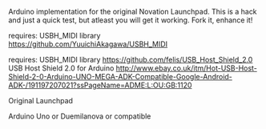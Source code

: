 Arduino implementation for the original Novation Launchpad. This is a hack and just a quick test, but atleast you will get it working. Fork it, enhance it!

requires: USBH_MIDI library https://github.com/YuuichiAkagawa/USBH_MIDI

requires: USBH_MIDI library https://github.com/felis/USB_Host_Shield_2.0
USB Host Shield 2.0 for Arduino http://www.ebay.co.uk/itm/Hot-USB-Host-Shield-2-0-Arduino-UNO-MEGA-ADK-Compatible-Google-Android-ADK-/191197207021?ssPageName=ADME:L:OU:GB:1120

Original Launchpad

Arduino Uno or Duemilanova or compatible
